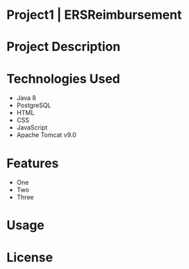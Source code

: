# Project1 | ERSReimbursement

# Project Description


# Technologies Used
- Java 8
- PostgreSQL
- HTML
- CSS
- JavaScript
- Apache Tomcat v9.0

# Features
- One
- Two
- Three

# Usage

# License
